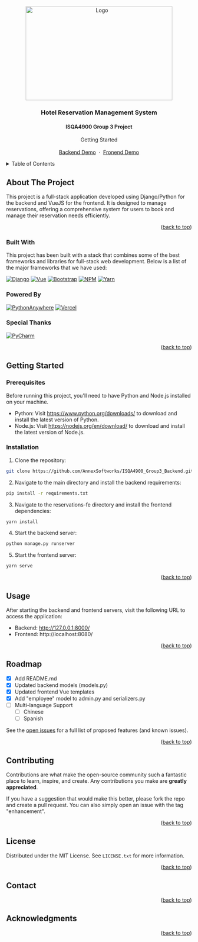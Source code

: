 <a name="readme-top"></a>

<!--
[![Contributors][contributors-shield]][contributors-url]
[![Forks][forks-shield]][forks-url]
[![Stargazers][stars-shield]][stars-url]
[![Issues][issues-shield]][issues-url]
[![MIT License][license-shield]][license-url]
[![LinkedIn][linkedin-shield]][linkedin-url]
-->

<!-- PROJECT LOGO -->
<br />
<div align="center">
  <img src="https://annexsoftworks.com/github/isqa4900/logo03.png" alt="Logo" width="398" height="254">

  <h3 align="center">Hotel Reservation Management System</h3>
  <h4>ISQA4900 Group 3 Project</h4>

  <p align="center">
    Getting Started
    <br />
    <br />
    <a href="https://isqa4900g3.pythonanywhere.com/">Backend Demo</a>
    &nbsp;·&nbsp;
    <a href="https://isqa-4900-group3-backend.vercel.app/">Fronend Demo</a>
  </p>
</div>

<!-- TABLE OF CONTENTS -->
<details>
  <summary>Table of Contents</summary>
  <ol>
    <li>
      <a href="#about-the-project">About The Project</a>
      <ul>
        <li><a href="#built-with">Built With</a></li>
      </ul>
    </li>
    <li>
      <a href="#getting-started">Getting Started</a>
      <ul>
        <li><a href="#prerequisites">Prerequisites</a></li>
        <li><a href="#installation">Installation</a></li>
      </ul>
    </li>
    <li><a href="#usage">Usage</a></li>
    <li><a href="#roadmap">Roadmap</a></li>
    <li><a href="#contributing">Contributing</a></li>
    <li><a href="#license">License</a></li>
    <li><a href="#contact">Contact</a></li>
    <li><a href="#acknowledgments">Acknowledgments</a></li>
  </ol>
</details>

<!-- ABOUT THE PROJECT -->
## About The Project

<!--[![Product Name Screen Shot][product-screenshot]](https://example.com)-->

This project is a full-stack application developed using Django/Python for the backend and VueJS for the frontend. It is designed to manage reservations, offering a comprehensive system for users to book and manage their reservation needs efficiently.

<p align="right">(<a href="#readme-top">back to top</a>)</p>

### Built With

This project has been built with a stack that combines some of the best frameworks and libraries for full-stack web development. Below is a list of the major frameworks that we have used:

  [![Django][Django]][Django-url]
  [![Vue][Vue.js]][Vue-url]
  [![Bootstrap][Bootstrap.com]][Bootstrap-url]
  [![NPM][NPM]][NPM-url]
  [![Yarn][Yarn]][Yarn-url]

  ### Powered By

  [![PythonAnywhere][PythonAnywhere]][PythonAnywhere-url]
  [![Vercel][Vercel]][Vercel-url]

  ### Special Thanks

  [![PyCharm][PyCharm]][PyCharm-url]
    

<p align="right">(<a href="#readme-top">back to top</a>)</p>



<!-- GETTING STARTED -->
## Getting Started

### Prerequisites

Before running this project, you'll need to have Python and Node.js installed on your machine.

- Python: Visit https://www.python.org/downloads/ to download and install the latest version of Python.
- Node.js: Visit https://nodejs.org/en/download/ to download and install the latest version of Node.js.

### Installation

1. Clone the repository:
  ```sh
  git clone https://github.com/AnnexSoftworks/ISQA4900_Group3_Backend.git
  ```

2. Navigate to the main directory and install the backend requirements:
  ```sh
  pip install -r requirements.txt
  ```
  
3. Navigate to the reservations-fe directory and install the frontend dependencies:
  ```sh
  yarn install
  ```

4. Start the backend server:
  ```sh
  python manage.py runserver
  ```

5. Start the frontend server:
  ```sh
  yarn serve
  ```

<p align="right">(<a href="#readme-top">back to top</a>)</p>



<!-- USAGE EXAMPLES -->
## Usage

After starting the backend and frontend servers, visit the following URL to access the application:

* Backend: http://127.0.0.1:8000/
* Frontend: http://localhost:8080/

<p align="right">(<a href="#readme-top">back to top</a>)</p>



<!-- ROADMAP -->
## Roadmap

- [x] Add README.md
- [x] Updated backend models (models.py)
- [x] Updated frontend Vue templates
- [x] Add "employee" model to admin.py and serializers.py
- [ ] Multi-language Support
    - [ ] Chinese
    - [ ] Spanish

See the [open issues](https://github.com/AnnexSoftworks/ISQA4900_Group3_Backend/issues) for a full list of proposed features (and known issues).

<p align="right">(<a href="#readme-top">back to top</a>)</p>



<!-- CONTRIBUTING -->
## Contributing

Contributions are what make the open-source community such a fantastic place to learn, inspire, and create. Any contributions you make are **greatly appreciated**.

If you have a suggestion that would make this better, please fork the repo and create a pull request. You can also simply open an issue with the tag "enhancement".

<!--1. Fork the Project
2. Create your Feature Branch (`git checkout -b feature/AmazingFeature`)
3. Commit your Changes (`git commit -m 'Add some AmazingFeature'`)
4. Push to the Branch (`git push origin feature/AmazingFeature`)
5. Open a Pull Request-->

<p align="right">(<a href="#readme-top">back to top</a>)</p>



<!-- LICENSE -->
## License

Distributed under the MIT License. See `LICENSE.txt` for more information.

<p align="right">(<a href="#readme-top">back to top</a>)</p>



<!-- CONTACT -->
## Contact

<!--Your Name - [@your_twitter](https://twitter.com/your_username) - email@example.com

Project Link: [https://github.com/your_username/repo_name](https://github.com/your_username/repo_name)-->

<p align="right">(<a href="#readme-top">back to top</a>)</p>



<!-- ACKNOWLEDGMENTS -->
## Acknowledgments

<!--Use this space to list resources you find helpful and would like to give credit to. I've included a few of my favorites to kick things off!

* [Choose an Open Source License](https://choosealicense.com)
* [GitHub Emoji Cheat Sheet](https://www.webpagefx.com/tools/emoji-cheat-sheet)
* [Malven's Flexbox Cheatsheet](https://flexbox.malven.co/)
* [Malven's Grid Cheatsheet](https://grid.malven.co/)
* [Img Shields](https://shields.io)
* [GitHub Pages](https://pages.github.com)
* [Font Awesome](https://fontawesome.com)
* [React Icons](https://react-icons.github.io/react-icons/search)-->

<p align="right">(<a href="#readme-top">back to top</a>)</p>



<!-- MARKDOWN LINKS & IMAGES -->
<!-- https://www.markdownguide.org/basic-syntax/#reference-style-links -->
[contributors-shield]: https://img.shields.io/github/contributors/othneildrew/Best-README-Template.svg?style=for-the-badge
[contributors-url]: https://github.com/othneildrew/Best-README-Template/graphs/contributors
[forks-shield]: https://img.shields.io/github/forks/othneildrew/Best-README-Template.svg?style=for-the-badge
[forks-url]: https://github.com/othneildrew/Best-README-Template/network/members
[stars-shield]: https://img.shields.io/github/stars/othneildrew/Best-README-Template.svg?style=for-the-badge
[stars-url]: https://github.com/othneildrew/Best-README-Template/stargazers
[issues-shield]: https://img.shields.io/github/issues/othneildrew/Best-README-Template.svg?style=for-the-badge
[issues-url]: https://github.com/othneildrew/Best-README-Template/issues
[license-shield]: https://img.shields.io/github/license/othneildrew/Best-README-Template.svg?style=for-the-badge
[license-url]: https://github.com/othneildrew/Best-README-Template/blob/master/LICENSE.txt
[linkedin-shield]: https://img.shields.io/badge/-LinkedIn-black.svg?style=for-the-badge&logo=linkedin&colorB=555
[linkedin-url]: https://linkedin.com/in/othneildrew
[product-screenshot]: images/screenshot.png

[Vue.js]: https://img.shields.io/badge/Vue.js-35495E?style=for-the-badge&logo=vuedotjs&logoColor=4FC08D
[Vue-url]: https://vuejs.org/

[Bootstrap.com]: https://img.shields.io/badge/Bootstrap-563D7C?style=for-the-badge&logo=bootstrap&logoColor=white
[Bootstrap-url]: https://getbootstrap.com

[Django]: https://img.shields.io/badge/Django-092E20?style=for-the-badge&logo=django&logoColor=green
[Django-url]: https://www.djangoproject.com/

[NPM]: https://img.shields.io/badge/NPM-%23CB3837.svg?style=for-the-badge&logo=npm&logoColor=white
[NPM-url]: https://www.npmjs.com/

[Yarn]: https://img.shields.io/badge/yarn-%232C8EBB.svg?style=for-the-badge&logo=yarn&logoColor=white
[Yarn-url]: https://yarnpkg.com/

[Vercel]: https://img.shields.io/badge/vercel-%23000000.svg?style=for-the-badge&logo=vercel&logoColor=white
[Vercel-url]: https://vercel.com/

[PythonAnywhere]: https://img.shields.io/badge/pythonanywhere-%232F9FD7.svg?style=for-the-badge&logo=pythonanywhere&logoColor=151515
[PythonAnywhere-url]: https://www.pythonanywhere.com/

[PyCharm]: https://img.shields.io/badge/pycharm-143?style=for-the-badge&logo=pycharm&logoColor=black&color=black&labelColor=green
[PyCharm-url]: https://www.jetbrains.com/pycharm/
